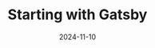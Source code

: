 ---
title: Starting with Gatsby
date: "2024-11-10"
description: Tips to start developing with Gatsby.
---